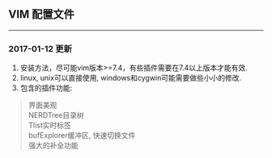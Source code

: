 ## VIM 配置文件
---
### 2017-01-12 更新
1. 安装方法，尽可能vim版本>=7.4，有些插件需要在7.4以上版本才能有效.   
2. linux, unix可以直接使用, windows和cygwin可能需要做些小小的修改.   
3. 包含的插件功能:  
> 界面美观  
> NERDTree目录树  
> Tlist实时标签  
> bufExplorer缓冲区, 快速切换文件  
> 强大的补全功能  
>
